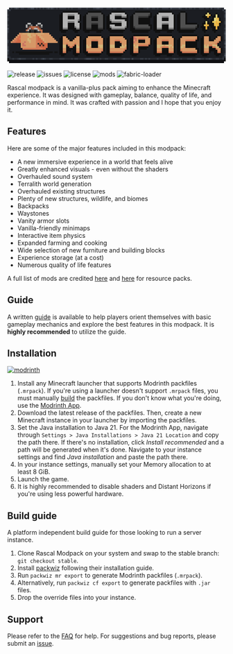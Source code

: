![banner](./assets/banner.png)

![release](https://img.shields.io/github/v/release/rabbit-time/rascal-modpack?logo=github&color=22272E)
![issues](https://img.shields.io/github/issues-raw/rabbit-time/rascal-modpack?style=flat&label=issues&color=22272E&logo=github)
![license](https://img.shields.io/github/license/rabbit-time/rascal-modpack?style=flat)
![mods](https://img.shields.io/github/directory-file-count/rabbit-time/rascal-modpack/mods?type=file&style=flat&label=mods)
![fabric-loader](https://img.shields.io/badge/fabric--loader-0.16.10-blue?style=flat)

Rascal modpack is a vanilla-plus pack aiming to enhance the Minecraft experience. It was designed with gameplay, balance, quality of life, and performance in mind. It was crafted with passion and I hope that you enjoy it.

## Features
Here are some of the major features included in this modpack:
- A new immersive experience in a world that feels alive
- Greatly enhanced visuals - even without the shaders
- Overhauled sound system
- Terralith world generation
- Overhauled existing structures
- Plenty of new structures, wildlife, and biomes
- Backpacks
- Waystones
- Vanity armor slots
- Vanilla-friendly minimaps
- Interactive item physics
- Expanded farming and cooking
- Wide selection of new furniture and building blocks
- Experience storage (at a cost)
- Numerous quality of life features

A full list of mods are credited [here](./docs/mod_list.md) and [here](./docs/resourcepack_list.md) for resource packs.

## Guide
A written [guide](./docs/guide.md) is available to help players orient themselves with basic gameplay mechanics and explore the best features in this modpack. It is **highly recommended** to utilize the guide.

## Installation
[![modrinth](https://img.shields.io/modrinth/game-versions/F9jhv9Km?color=00AF5C&label=latest&logo=modrinth&style=flat&last=true)](https://modrinth.com/modpack/rascal-modpack)

1. Install any Minecraft launcher that supports Modrinth packfiles (`.mrpack`). If you're using a launcher doesn't support `.mrpack` files, you must manually [build](./README.md#build-guide) the packfiles. If you don't know what you're doing, use the [Modrinth App](https://modrinth.com/app).
2. Download the latest release of the packfiles. Then, create a new Minecraft instance in your launcher by importing the packfiles.
3. Set the Java installation to Java 21. For the Modrinth App, navigate through `Settings > Java Installations > Java 21 Location` and copy the path there. If there's no installation, click *Install recommended* and a path will be generated when it's done. Navigate to your instance settings and find *Java installation* and paste the path there.
4. In your instance settings, manually set your Memory allocation to at least 8 GiB.
5. Launch the game.
6. It is highly recommended to disable shaders and Distant Horizons if you're using less powerful hardware.

## Build guide
A platform independent build guide for those looking to run a server instance.

1. Clone Rascal Modpack on your system and swap to the stable branch: `git checkout stable`.
2. Install [packwiz](https://github.com/packwiz/packwiz) following their installation guide.
3. Run `packwiz mr export` to generate Modrinth packfiles (`.mrpack`).
4. Alternatively, run `packwiz cf export` to generate packfiles with `.jar` files.
5. Drop the override files into your instance.

## Support
Please refer to the [FAQ](./docs/faq.md) for help. For suggestions and bug reports, please submit an [issue](https://github.com/rabbit-time/rascal-modpack/issues).
